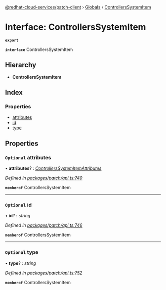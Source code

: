 [@redhat-cloud-services/patch-client](../README.md) › [Globals](../globals.md) › [ControllersSystemItem](controllerssystemitem.md)

# Interface: ControllersSystemItem

**`export`** 

**`interface`** ControllersSystemItem

## Hierarchy

* **ControllersSystemItem**

## Index

### Properties

* [attributes](controllerssystemitem.md#optional-attributes)
* [id](controllerssystemitem.md#optional-id)
* [type](controllerssystemitem.md#optional-type)

## Properties

### `Optional` attributes

• **attributes**? : *[ControllersSystemItemAttributes](controllerssystemitemattributes.md)*

*Defined in [packages/patch/api.ts:740](https://github.com/RedHatInsights/javascript-clients/blob/7c2fd7e/packages/patch/api.ts#L740)*

**`memberof`** ControllersSystemItem

___

### `Optional` id

• **id**? : *string*

*Defined in [packages/patch/api.ts:746](https://github.com/RedHatInsights/javascript-clients/blob/7c2fd7e/packages/patch/api.ts#L746)*

**`memberof`** ControllersSystemItem

___

### `Optional` type

• **type**? : *string*

*Defined in [packages/patch/api.ts:752](https://github.com/RedHatInsights/javascript-clients/blob/7c2fd7e/packages/patch/api.ts#L752)*

**`memberof`** ControllersSystemItem
